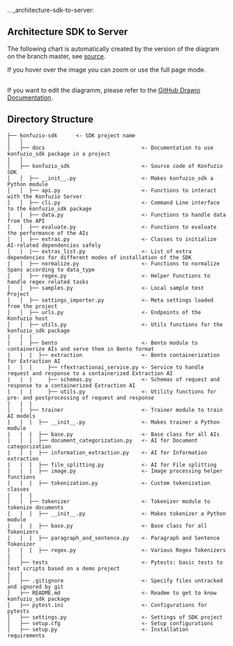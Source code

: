 .. _architecture-sdk-to-server:
## Architecture SDK to Server

The following chart is automatically created by the version of the diagram on the branch master, see [source](https://github.com/konfuzio-ai/konfuzio-sdk/blob/master/tests/SDK%20and%20Server%20Integration.drawio).

If you hover over the image you can zoom or use the full page mode.

<div class="mxgraph" style="max-width:100%;border:1px solid transparent;" data-mxgraph="{&quot;highlight&quot;:&quot;#0000ff&quot;,&quot;nav&quot;:true,&quot;resize&quot;:true,&quot;toolbar&quot;:&quot;zoom layers tags lightbox&quot;,&quot;edit&quot;:&quot;_blank&quot;,&quot;url&quot;:&quot;https://raw.githubusercontent.com/konfuzio-ai/konfuzio-sdk/master/docs/sdk/SDK%20and%20Server%20Integration.drawio&quot;}"></div>
<script type="text/javascript" src="https://viewer.diagrams.net/embed2.js?&fetch=https%3A%2F%2Fraw.githubusercontent.com%2Fkonfuzio-ai%2Fkonfuzio-sdk%2Fmaster%2Fdocs%2Fsdk%2FSDK%2520and%2520Server%2520Integration.drawio"></script>

If you want to edit the diagramm, please refer to the [GitHub Drawio Documentation](https://drawio-app.com/github-support/).

## Directory Structure

```
├── konfuzio-sdk      <- SDK project name
│   │
│   ├── docs                               <- Documentation to use konfuzio_sdk package in a project
│   │         
│   ├── konfuzio_sdk                       <- Source code of Konfuzio SDK
│   │  ├── __init__.py                     <- Makes konfuzio_sdk a Python module
│   │  ├── api.py                          <- Functions to interact with the Konfuzio Server
│   │  ├── cli.py                          <- Command Line interface to the konfuzio_sdk package
│   │  ├── data.py                         <- Functions to handle data from the API
│   │  ├── evaluate.py                     <- Functions to evaluate the performance of the AIs
│   │  ├── extras.py                       <- Classes to initialize AI-related dependencies safely
│   |  |── extras_list.py                  <- List of extra dependencies for different modes of installation of the SDK
|   |  ├── normalize.py                    <- Functions to normalize Spans according to data_type
│   │  ├── regex.py                        <- Helper Functions to handle regex related tasks
│   │  ├── samples.py                      <- Local sample test Project
│   │  ├── settings_importer.py            <- Meta settings loaded from the project
│   │  ├── urls.py                         <- Endpoints of the Konfuzio host
│   │  ├── utils.py                        <- Utils functions for the konfuzio_sdk package
|   |  |
|   |  ├── bento                           <- Bento module to containerize AIs and serve them in Bento format     
|   |  |  ├── extraction                   <- Bento containerization for Extraction AI
|   |  |     ├── rfextractionai_service.py <- Service to handle request and response to a containerized Extraction AI
|   |  |     ├── schemas.py                <- Schemas of request and response to a containerized Extraction AI
|   |  |     ├── utils.py                  <- Utility functions for pre- and postprocessing of request and response
|   |  |
│   |  ├── trainer                         <- Trainer module to train AI models
|   |  |  ├── __init__.py                  <- Makes trainer a Python module
|   |  |  ├── base.py                      <- Base class for all AIs
|   |  |  ├── document_categorization.py   <- AI for Document categorization
|   |  |  ├── information_extraction.py    <- AI for Information extraction
|   |  |  ├── file_splitting.py            <- AI for File splitting
|   |  |  ├── image.py                     <- Image processing helper functions
|   |  |  ├── tokenization.py              <- Custom tokenization classes
|   |  | 
│   |  ├── tokenizer                       <- Tokenizer module to tokenize documents
|   |  |  ├── __init__.py                  <- Makes tokenizer a Python module
|   |  |  ├── base.py                      <- Base class for all Tokenizers
|   |  |  ├── paragraph_and_sentence.py    <- Paragraph and Sentence Tokenizer
|   |  |  ├── regex.py                     <- Various Regex Tokenizers
|   |
│   ├── tests                              <- Pytests: basic tests to test scripts based on a demo project
│   │         
│   ├── .gitignore                         <- Specify files untracked and ignored by git
│   ├── README.md                          <- Readme to get to know konfuzio_sdk package
│   ├── pytest.ini                         <- Configurations for pytests
│   ├── settings.py                        <- Settings of SDK project
│   ├── setup.cfg                          <- Setup configurations
│   ├── setup.py                           <- Installation requirements

```
